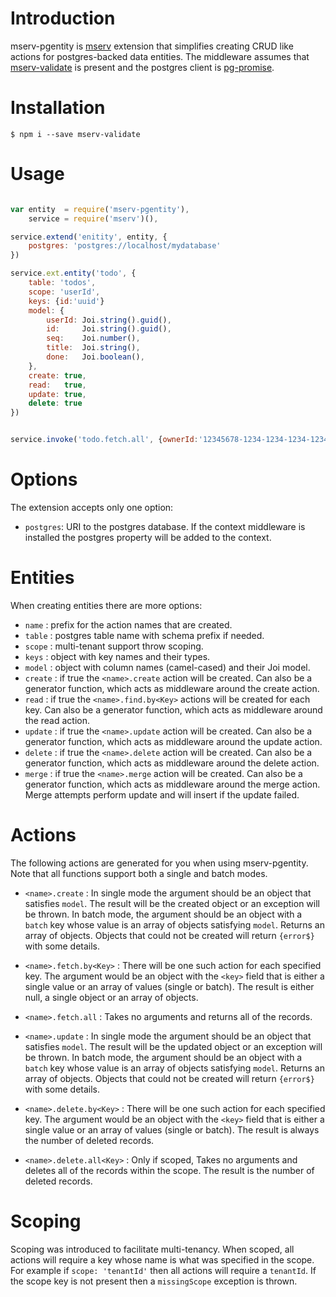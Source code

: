 # Introduction
mserv-pgentity is [mserv](https://github.com/macprog-guy/mserv) extension that simplifies creating CRUD like actions for postgres-backed data entities. The middleware assumes that [mserv-validate](https://github.com/macprog-guy/mserv-validate) is present and the postgres client is [pg-promise](https://github.com/vitaly-t/pg-promise).

# Installation

	$ npm i --save mserv-validate

# Usage

```js

var entity  = require('mserv-pgentity'),
	service = require('mserv')(),

service.extend('enitity', entity, {
	postgres: 'postgres://localhost/mydatabase'
})

service.ext.entity('todo', {
	table: 'todos',
	scope: 'userId',
	keys: {id:'uuid'}
	model: {
		userId: Joi.string().guid(),
		id:     Joi.string().guid(),
		seq:    Joi.number(),
		title:  Joi.string(),
		done:   Joi.boolean(),
	},
	create: true,
	read:   true,
	update: true,
	delete: true
})


service.invoke('todo.fetch.all', {ownerId:'12345678-1234-1234-1234-123456789012'})


```

# Options

The extension accepts only one option:

- `postgres`: URI to the postgres database. If the context middleware is installed the postgres property will be added to the context.

# Entities

When creating entities there are more options:

- `name`  : prefix for the action names that are created.
- `table` : postgres table name with schema prefix if needed.
- `scope` : multi-tenant support throw scoping.
- `keys`  : object with key names and their types.
- `model` : object with column names (camel-cased) and their Joi model.
- `create` : if true the `<name>.create` action will be created. Can also be a generator function, which acts as middleware around the create action.
- `read`   : if true the `<name>.find.by<Key>` actions will be created for each key. Can also be a generator function, which acts as middleware around the read action.
- `update` : if true the `<name>.update` action will be created. Can also be a generator function, which acts as middleware around the update action.
- `delete` : if true the `<name>.delete` action will be created. Can also be a generator function, which acts as middleware around the delete action.
- `merge` : if true the `<name>.merge` action will be created. Can also be a generator function, which acts as middleware around the merge action. Merge attempts perform update and will insert if the update failed.


# Actions

The following actions are generated for you when using mserv-pgentity. Note that all functions support
both a single and batch modes. 

- `<name>.create` : In single mode the argument should be an object that satisfies `model`. The result will be the created object or an exception will be thrown. In batch mode, the argument should be an object with a `batch` key whose value is an array of objects satisfying `model`. Returns an array of objects. Objects that could not be created will return `{error$}` with some details.

- `<name>.fetch.by<Key>` : There will be one such action for each specified key. The argument would be an object with the `<key>` field that is either a single value or an array of values (single or batch). The result is either null, a single object or an array of objects.

- `<name>.fetch.all` :  Takes no arguments and returns all of the records.


- `<name>.update` :  In single mode the argument should be an object that satisfies `model`. The result will be the updated object or an exception will be thrown. In batch mode, the argument should be an object with a `batch` key whose value is an array of objects satisfying `model`. Returns an array of objects. Objects that could not be created will return `{error$}` with some details.

- `<name>.delete.by<Key>` :  There will be one such action for each specified key. The argument would be an object with the `<key>` field that is either a single value or an array of values (single or batch). The result is always the number of deleted records.


- `<name>.delete.all<Key>` : Only if scoped, Takes no arguments and deletes all of the records within the scope. The result is the number of deleted records.



# Scoping

Scoping was introduced to facilitate multi-tenancy. When scoped, all actions will require a key whose name is what was specified in the scope. For example if `scope: 'tenantId'` then all actions will require a `tenantId`. If the scope key is not present then a `missingScope` exception is thrown.

